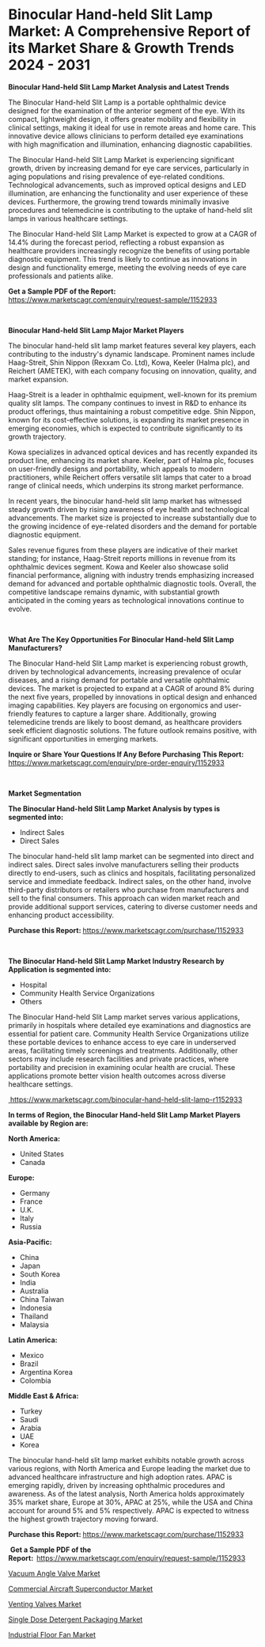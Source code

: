 <p><h1>Binocular Hand-held Slit Lamp Market: A Comprehensive Report of its Market Share & Growth Trends 2024 - 2031</h1></p><p><strong>Binocular Hand-held Slit Lamp Market Analysis and Latest Trends</strong></p>
<p><p>The Binocular Hand-held Slit Lamp is a portable ophthalmic device designed for the examination of the anterior segment of the eye. With its compact, lightweight design, it offers greater mobility and flexibility in clinical settings, making it ideal for use in remote areas and home care. This innovative device allows clinicians to perform detailed eye examinations with high magnification and illumination, enhancing diagnostic capabilities.</p><p>The Binocular Hand-held Slit Lamp Market is experiencing significant growth, driven by increasing demand for eye care services, particularly in aging populations and rising prevalence of eye-related conditions. Technological advancements, such as improved optical designs and LED illumination, are enhancing the functionality and user experience of these devices. Furthermore, the growing trend towards minimally invasive procedures and telemedicine is contributing to the uptake of hand-held slit lamps in various healthcare settings.</p><p>The Binocular Hand-held Slit Lamp Market is expected to grow at a CAGR of 14.4% during the forecast period, reflecting a robust expansion as healthcare providers increasingly recognize the benefits of using portable diagnostic equipment. This trend is likely to continue as innovations in design and functionality emerge, meeting the evolving needs of eye care professionals and patients alike.</p></p>
<p><strong>Get a Sample PDF of the Report:&nbsp;</strong> <a href="https://www.marketscagr.com/enquiry/request-sample/1152933">https://www.marketscagr.com/enquiry/request-sample/1152933</a></p>
<p>&nbsp;</p>
<p><strong>Binocular Hand-held Slit Lamp Major Market Players</strong></p>
<p><p>The binocular hand-held slit lamp market features several key players, each contributing to the industry's dynamic landscape. Prominent names include Haag-Streit, Shin Nippon (Rexxam Co. Ltd), Kowa, Keeler (Halma plc), and Reichert (AMETEK), with each company focusing on innovation, quality, and market expansion.</p><p>Haag-Streit is a leader in ophthalmic equipment, well-known for its premium quality slit lamps. The company continues to invest in R&D to enhance its product offerings, thus maintaining a robust competitive edge. Shin Nippon, known for its cost-effective solutions, is expanding its market presence in emerging economies, which is expected to contribute significantly to its growth trajectory.</p><p>Kowa specializes in advanced optical devices and has recently expanded its product line, enhancing its market share. Keeler, part of Halma plc, focuses on user-friendly designs and portability, which appeals to modern practitioners, while Reichert offers versatile slit lamps that cater to a broad range of clinical needs, which underpins its strong market performance.</p><p>In recent years, the binocular hand-held slit lamp market has witnessed steady growth driven by rising awareness of eye health and technological advancements. The market size is projected to increase substantially due to the growing incidence of eye-related disorders and the demand for portable diagnostic equipment. </p><p>Sales revenue figures from these players are indicative of their market standing; for instance, Haag-Streit reports millions in revenue from its ophthalmic devices segment. Kowa and Keeler also showcase solid financial performance, aligning with industry trends emphasizing increased demand for advanced and portable ophthalmic diagnostic tools. Overall, the competitive landscape remains dynamic, with substantial growth anticipated in the coming years as technological innovations continue to evolve.</p></p>
<p>&nbsp;</p>
<p><strong>What Are The Key Opportunities For Binocular Hand-held Slit Lamp Manufacturers?</strong></p>
<p><p>The Binocular Hand-held Slit Lamp market is experiencing robust growth, driven by technological advancements, increasing prevalence of ocular diseases, and a rising demand for portable and versatile ophthalmic devices. The market is projected to expand at a CAGR of around 8% during the next five years, propelled by innovations in optical design and enhanced imaging capabilities. Key players are focusing on ergonomics and user-friendly features to capture a larger share. Additionally, growing telemedicine trends are likely to boost demand, as healthcare providers seek efficient diagnostic solutions. The future outlook remains positive, with significant opportunities in emerging markets.</p></p>
<p><strong>Inquire or Share Your Questions If Any Before Purchasing This Report:</strong> <a href="https://www.marketscagr.com/enquiry/pre-order-enquiry/1152933">https://www.marketscagr.com/enquiry/pre-order-enquiry/1152933</a></p>
<p>&nbsp;</p>
<p><strong>Market Segmentation</strong></p>
<p><strong>The Binocular Hand-held Slit Lamp Market Analysis by types is segmented into:</strong></p>
<p><ul><li>Indirect Sales</li><li>Direct Sales</li></ul></p>
<p><p>The binocular hand-held slit lamp market can be segmented into direct and indirect sales. Direct sales involve manufacturers selling their products directly to end-users, such as clinics and hospitals, facilitating personalized service and immediate feedback. Indirect sales, on the other hand, involve third-party distributors or retailers who purchase from manufacturers and sell to the final consumers. This approach can widen market reach and provide additional support services, catering to diverse customer needs and enhancing product accessibility.</p></p>
<p><strong>Purchase this Report:&nbsp;</strong><a href="https://www.marketscagr.com/purchase/1152933">https://www.marketscagr.com/purchase/1152933</a></p>
<p>&nbsp;</p>
<p><strong>The Binocular Hand-held Slit Lamp Market Industry Research by Application is segmented into:</strong></p>
<p><ul><li>Hospital</li><li>Community Health Service Organizations</li><li>Others</li></ul></p>
<p><p>The Binocular Hand-held Slit Lamp market serves various applications, primarily in hospitals where detailed eye examinations and diagnostics are essential for patient care. Community Health Service Organizations utilize these portable devices to enhance access to eye care in underserved areas, facilitating timely screenings and treatments. Additionally, other sectors may include research facilities and private practices, where portability and precision in examining ocular health are crucial. These applications promote better vision health outcomes across diverse healthcare settings.</p></p>
<p><a href="https://www.marketscagr.com/binocular-hand-held-slit-lamp-r1152933">&nbsp;https://www.marketscagr.com/binocular-hand-held-slit-lamp-r1152933</a></p>
<p><strong>In terms of Region, the Binocular Hand-held Slit Lamp Market Players available by Region are:</strong></p>
<p>
    <p> <strong> North America: </strong>
        <ul>
            <li>United States</li>
            <li>Canada</li>
        </ul>
        </p> 
    <p> <strong> Europe: </strong>
        <ul>
            <li>Germany</li>
            <li>France</li>
            <li>U.K.</li>
            <li>Italy</li>
            <li>Russia</li>
        </ul>
        </p> 
    <p> <strong> Asia-Pacific: </strong>
        <ul>
            <li>China</li>
            <li>Japan</li>
            <li>South Korea</li>
            <li>India</li>
            <li>Australia</li>
            <li>China Taiwan</li>
            <li>Indonesia</li>
            <li>Thailand</li>
            <li>Malaysia</li>
        </ul>
        </p> 
    <p> <strong> Latin America: </strong>
        <ul>
            <li>Mexico</li>
            <li>Brazil</li>
            <li>Argentina Korea</li>
            <li>Colombia</li>
        </ul>
        </p> 
    <p> <strong> Middle East & Africa: </strong>
        <ul>
            <li>Turkey</li>
            <li>Saudi</li>
            <li>Arabia</li>
            <li>UAE</li>
            <li>Korea</li>
        </ul>
    </p>
    </p>
<p><p>The binocular hand-held slit lamp market exhibits notable growth across various regions, with North America and Europe leading the market due to advanced healthcare infrastructure and high adoption rates. APAC is emerging rapidly, driven by increasing ophthalmic procedures and awareness. As of the latest analysis, North America holds approximately 35% market share, Europe at 30%, APAC at 25%, while the USA and China account for around 5% and 5% respectively. APAC is expected to witness the highest growth trajectory moving forward.</p></p>
<p><strong>Purchase this Report: </strong><a href="https://www.marketscagr.com/purchase/1152933">https://www.marketscagr.com/purchase/1152933</a></p>
<p>&nbsp;<strong>Get a Sample PDF of the Report:&nbsp;&nbsp;</strong><a href="https://www.marketscagr.com/enquiry/request-sample/1152933">https://www.marketscagr.com/enquiry/request-sample/1152933</a></p>
<p><strong></strong></p>
<p><p><a href="https://www.linkedin.com/pulse/vacuum-angle-valve-market-size-growing-cagr-121-report-hatgc?trackingId=mEdejWbBSwuxMuPUtzwkeQ%3D%3D">Vacuum Angle Valve Market</a></p><p><a href="https://issuu.com/reportprime-2/docs/commercial-aircraft-superconductor-_c7ea5707a4b908">Commercial Aircraft Superconductor Market</a></p><p><a href="https://www.linkedin.com/pulse/why-should-you-invest-venting-valves-market-trends-leading-jwcdc?trackingId=vbemUP7wTySYbZGuy5Pupg%3D%3D">Venting Valves Market</a></p><p><a href="https://issuu.com/reportprime-2/docs/single-dose-detergent-packaging-mar_5f5146a576e343">Single Dose Detergent Packaging Market</a></p><p><a href="https://www.linkedin.com/pulse/global-industrial-floor-fan-market-status-2024-2031-forecast-hbg0c?trackingId=377XvPf3RdmXfoDeeRNPjA%3D%3D">Industrial Floor Fan Market</a></p></p>